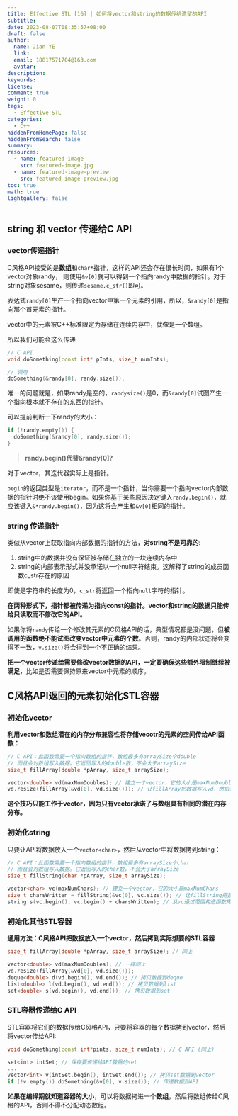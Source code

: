 ```yaml
---
title: Effective STL [16] | 如何将vector和string的数据传给遗留的API
subtitle:
date: 2023-08-07T08:35:57+08:00
draft: false
author:
  name: Jian YE
  link:
  email: 18817571704@163.com
  avatar:
description:
keywords:
license:
comment: true
weight: 0
tags:
  - Effective STL
categories:
  - C++
hiddenFromHomePage: false
hiddenFromSearch: false
summary:
resources:
  - name: featured-image
    src: featured-image.jpg
  - name: featured-image-preview
    src: featured-image-preview.jpg
toc: true
math: true
lightgallery: false
---
```


## string 和 vector 传递给C API

### vector传递指针

C风格API接受的是**数组**和`char*`指针，这样的API还会存在很长时间，如果有1个vector对象randy， 则使用`&v[0]`就可以得到一个指向randy中数据的指针。对于string对象sesame，则传递`sesame.c_str()`即可。

表达式`randy[0]`生产一个指向vector中第一个元素的引用，所以，`&randy[0]`是指向那个首元素的指针。

vector中的元素被C++标准限定为存储在连续内存中，就像是一个数组。

所以我们可能会这么传递

```c++
// C API
void doSomething(const int* pInts, size_t numInts);

// 调用
doSomething(&randy[0], randy.size());
```

唯一的问题就是，如果randy是空的，`randysize()`是0，而`&randy[0]`试图产生一个指向根本就不存在的东西的指针。

可以提前判断一下randy的大小：

```c++
if (!randy.empty()) {
  doSomething(&randy[0], randy.size());
}
```

> **randy.begin()代替&randy[0]?**

对于vector，其迭代器实际上是指针。

`begin`的返回类型是`iterator`，而不是一个指针，当你需要一个指向vector内部数据的指针时绝不该使用begin。如果你基于某些原因决定键入`randy.begin()`，就应该键入`&*randy.begin()`，因为这将会产生和`&v[0]`相同的指针。

### string 传递指针

类似从vector上获取指向内部数据的指针的方法，**对string不是可靠的**:

  1. string中的数据并没有保证被存储在独立的一块连续内存中
  2. string的内部表示形式并没承诺以一个null字符结束。这解释了string的成员函数c_str存在的原因

即使是字符串的长度为0，`c_str`将返回一个指向`null`字符的指针。

**在两种形式下，指针都被传递为指向const的指针。vector和string的数据只能传给只读取而不修改它的API。**

如果你将`randy`传给一个修改其元素的C风格API的话，典型情况都是没问题，但**被调用的函数绝不能试图改变vector中元素的个数**。否则，randy的内部状态将会变得不一致，`v.size()`将会得到一个不正确的结果。

**把一个vector传递给需要修改vector数据的API，一定要确保这些额外限制继续被满足**，比如是否需要保持原来vector中元素的顺序。


## C风格API返回的元素初始化STL容器

### 初始化vector

**利用vector和数组潜在的内存分布兼容性将存储vecotr的元素的空间传给API函数：**
```c++
// C API：此函数需要一个指向数组的指针，数组最多有arraySize个double
// 而且会对数组写入数据。它返回写入的double数，不会大于arraySize
size_t fillArray(double *pArray, size_t arraySize);

vector<double> vd(maxNumDoubles); // 建立一个vector，它的大小是maxNumDoubles
vd.resize(fillArray(&vd[0], vd.size())); // 让fillArray把数据写入vd，然后调整vd的大小为fillArray写入的元素个数
```

**这个技巧只能工作于vector，因为只有vector承诺了与数组具有相同的潜在内存分布。**

### 初始化string

只要让API将数据放入一个`vector<char>`，然后从vector中将数据拷到string：

```c++
// C API：此函数需要一个指向数组的指针，数组最多有arraySize个char
// 而且会对数组写入数据。它返回写入的char数，不会大于arraySize
size_t fillString(char *pArray, size_t arraySize);

vector<char> vc(maxNumChars); // 建立一个vector，它的大小是maxNumChars
size_t charsWritten = fillString(&vc[0], vc.size()); // 让fillString把数据写入vc
string s(vc.begin(), vc.begin() + charsWritten); // 从vc通过范围构造函数拷贝数据到s
```

### 初始化其他STL容器

**通用方法：C风格API把数据放入一个vector，然后拷到实际想要的STL容器**

```c++
size_t fillArray(double *pArray, size_t arraySize); // 同上

vector<double> vd(maxNumDoubles); // 一样同上
vd.resize(fillArray(&vd[0], vd.size()));
deque<double> d(vd.begin(), vd.end()); // 拷贝数据到deque
list<double> l(vd.begin(), vd.end()); // 拷贝数据到list
set<double> s(vd.begin(), vd.end()); // 拷贝数据到set
```

### STL容器传递给C API

STL容器将它们的数据传给C风格API，只要将容器的每个数据拷到vector，然后将vector传给API:

```c++
void doSomething(const int*pints, size_t numInts); // C API (同上)

set<int> intSet; // 保存要传递给API数据的set
...
vector<int> v(intSet.begin(), intSet.end()); // 拷贝set数据到vector
if (!v.empty()) doSomething(&v[0], v.size()); // 传递数据到API
```

**如果在编译期就知道容器的大小**，可以将数据拷进一个**数组**，然后将数组传给C风格的API，否则不得不分配动态数组。